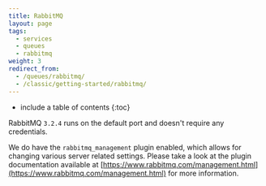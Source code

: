 ```yaml
---
title: RabbitMQ
layout: page
tags:
  - services
  - queues
  - rabbitmq
weight: 3
redirect_from:
  - /queues/rabbitmq/
  - /classic/getting-started/rabbitmq/
---
```


* include a table of contents
{:toc}

RabbitMQ `3.2.4` runs on the default port and doesn't require any credentials.

We do have the `rabbitmq_management` plugin enabled, which allows for changing various server related settings. Please take a look at the plugin documentation available at [https://www.rabbitmq.com/management.html](https://www.rabbitmq.com/management.html) for more information.

